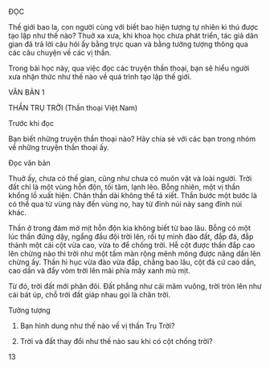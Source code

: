 ĐỌC

Thế giới bao la, con người cùng với biết bao hiện tượng tự nhiên kì thú được tạo lập như thế nào? Thuở xa xưa, khi khoa học chưa phát triển, tác giả dân gian đã trả lời câu hỏi ấy bằng trực quan và bằng tưởng tượng thông qua các câu chuyện về các vị thần.

Trong bài học này, qua việc đọc các truyện thần thoại, bạn sẽ hiểu người xưa nhận thức như thế nào về quá trình tạo lập thế giới.

VĂN BẢN 1

THẦN TRỤ TRỜI
(Thần thoại Việt Nam)

Trước khi đọc

Bạn biết những truyện thần thoại nào? Hãy chia sẻ với các bạn trong nhóm về những truyện thần thoại ấy.

Đọc văn bản

Thuở ấy, chưa có thế gian, cũng như chưa có muôn vật và loài người. Trời đất chỉ là một vùng hỗn độn, tối tăm, lạnh lẽo. Bỗng nhiên, một vị thần khổng lồ xuất hiện. Chân thần dài không thể tả xiết. Thần bước một bước là có thể qua từ vùng này đến vùng nọ, hay từ đỉnh núi này sang đỉnh núi khác.

Thần ở trong đám mờ mịt hỗn độn kia không biết từ bao lâu. Bỗng có một lúc thần đứng dậy, ngẩng đầu đội trời lên, rồi tự mình đào đất, đắp đá, đắp thành một cái cột vừa cao, vừa to để chống trời. Hễ cột được thần đắp cao lên chừng nào thì trời như một tấm màn rộng mênh mông được nâng dần lên chừng ấy. Thần hì hục vừa đào vừa đắp, chẳng bao lâu, cột đá cứ cao dần, cao dần và đẩy vòm trời lên mãi phía mây xanh mù mịt.

Từ đó, trời đất mới phân đôi. Đất phẳng như cái mâm vuông, trời tròn lên như cái bát úp, chỗ trời đất giáp nhau gọi là chân trời.

Tưởng tượng

1. Bạn hình dung như thế nào về vị thần Trụ Trời?

2. Trời và đất thay đổi như thế nào sau khi có cột chống trời?

13